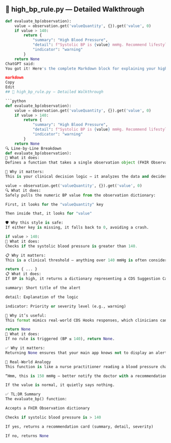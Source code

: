 ## 🧠 high_bp_rule.py — Detailed Walkthrough

```python
def evaluate_bp(observation):
    value = observation.get('valueQuantity', {}).get('value', 0)
    if value > 140:
        return {
            "summary": "High Blood Pressure",
            "detail": f"Systolic BP is {value} mmHg. Recommend lifestyle changes.",
            "indicator": "warning"
        }
    return None
ChatGPT said:
You got it! Here's the complete Markdown block for explaining your high_bp_rule.py file — all in one compiler-friendly format, ready to paste into EXPLAINED.md or your repo.

markdown
Copy
Edit
## 🧠 high_bp_rule.py — Detailed Walkthrough

```python
def evaluate_bp(observation):
    value = observation.get('valueQuantity', {}).get('value', 0)
    if value > 140:
        return {
            "summary": "High Blood Pressure",
            "detail": f"Systolic BP is {value} mmHg. Recommend lifestyle changes.",
            "indicator": "warning"
        }
    return None
🔍 Line-by-Line Breakdown
def evaluate_bp(observation):
🔧 What it does:
Defines a function that takes a single observation object (FHIR Observation in dictionary format).

🧠 Why it matters:
This is your clinical decision logic — it analyzes the data and decides whether a recommendation should be triggered.

value = observation.get('valueQuantity', {}).get('value', 0)
🔍 What it does:
Safely pulls the numeric BP value from the observation dictionary:

First, it looks for the "valueQuantity" key

Then inside that, it looks for "value"

🛡️ Why this style is safe:
If either key is missing, it falls back to 0, avoiding a crash.

if value > 140:
📏 What it does:
Checks if the systolic blood pressure is greater than 140.

📋 Why it matters:
This is a clinical threshold — anything over 140 mmHg is often considered high and may need intervention.

return { ... }
📋 What it does:
If BP is high, it returns a dictionary representing a CDS Suggestion Card, including:

summary: Short title of the alert

detail: Explanation of the logic

indicator: Priority or severity level (e.g., warning)

🧠 Why it’s useful:
This format mimics real-world CDS Hooks responses, which clinicians can use at the point of care.

return None
🧼 What it does:
If no rule is triggered (BP ≤ 140), return None.

✅ Why it matters:
Returning None ensures that your main app knows not to display an alert.

🧠 Real-World Analogy
This function is like a nurse practitioner reading a blood pressure chart and deciding:

“Hmm, this is 150 mmHg — better notify the doctor with a recommendation.”

If the value is normal, it quietly says nothing.

✅ TL;DR Summary
The evaluate_bp() function:

Accepts a FHIR Observation dictionary

Checks if systolic blood pressure is > 140

If yes, returns a recommendation card (summary, detail, severity)

If no, returns None

